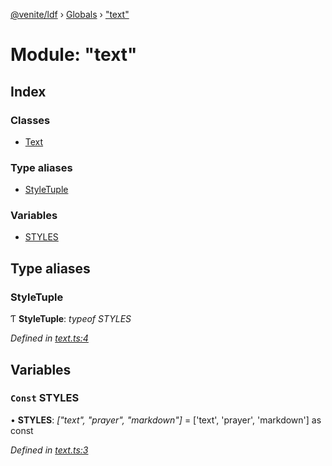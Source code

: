 [@venite/ldf](../README.md) › [Globals](../globals.md) › ["text"](_text_.md)

# Module: "text"

## Index

### Classes

* [Text](../classes/_text_.text.md)

### Type aliases

* [StyleTuple](_text_.md#styletuple)

### Variables

* [STYLES](_text_.md#const-styles)

## Type aliases

###  StyleTuple

Ƭ **StyleTuple**: *typeof STYLES*

*Defined in [text.ts:4](https://github.com/gbj/venite/blob/7d26fef/ldf/src/text.ts#L4)*

## Variables

### `Const` STYLES

• **STYLES**: *["text", "prayer", "markdown"]* = ['text', 'prayer', 'markdown'] as const

*Defined in [text.ts:3](https://github.com/gbj/venite/blob/7d26fef/ldf/src/text.ts#L3)*
